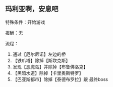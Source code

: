## 玛利亚啊，安息吧
特殊条件：开始游戏

报酬：无

流程：

1. 通过【厄尔尼诺】左边的桥
2. 【铁爪塔】除掉【斯坎克斯】
3. 发现【恶魔岛】并除掉【布鲁佛洛克】
4. 【黑暗水道】除掉【卡里奥斯特罗】
5. 【巴亚斯都市】除掉【泰德布罗拉】跟 最终boss
